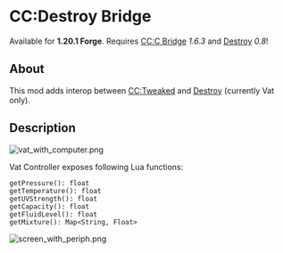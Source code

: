 # CC:Destroy Bridge

Available for **1.20.1 Forge**.
Requires [CC:C Bridge](https://github.com/tweaked-programs/cccbridge) *1.6.3* and [Destroy](https://github.com/petrolpark/Destroy/) *0.8*!

  
About
-----
This mod adds interop between [CC:Tweaked](https://github.com/cc-tweaked/cc-tweaked) and [Destroy](https://github.com/petrolpark/Destroy/) (currently Vat only).

Description
-----------
![vat_with_computer.png](https://github.com/Penta0308/ccdbridge/docs/vat_with_computer.png "vat_with_computer.png")


Vat Controller exposes following Lua functions:
```
getPressure(): float
getTemperature(): float
getUVStrength(): float
getCapacity(): float
getFluidLevel(): float
getMixture(): Map<String, Float>
```

![screen_with_periph.png](https://github.com/Penta0308/ccdbridge/docs/screen_with_periph.png "screen_with_periph.png")
